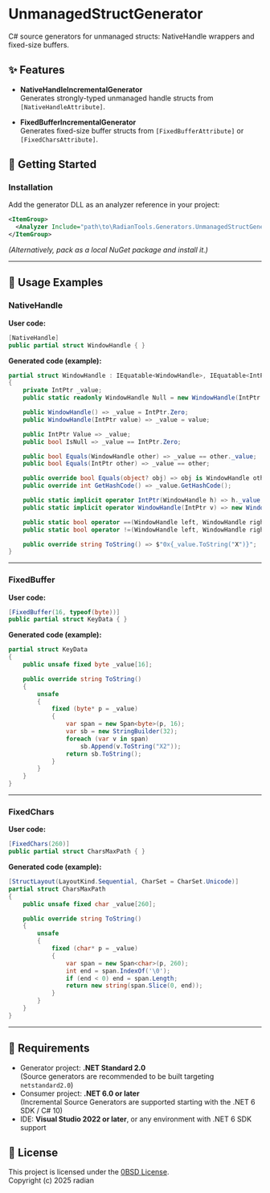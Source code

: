 # UnmanagedStructGenerator

C# source generators for unmanaged structs: NativeHandle wrappers and fixed-size buffers.

## ✨ Features
- **NativeHandleIncrementalGenerator**  
  Generates strongly-typed unmanaged handle structs from `[NativeHandleAttribute]`.

- **FixedBufferIncrementalGenerator**  
  Generates fixed-size buffer structs from `[FixedBufferAttribute]` or `[FixedCharsAttribute]`.

## 🚀 Getting Started

### Installation
Add the generator DLL as an analyzer reference in your project:

```xml
<ItemGroup>
  <Analyzer Include="path\to\RadianTools.Generators.UnmanagedStructGenerator.dll" />
</ItemGroup>
```

*(Alternatively, pack as a local NuGet package and install it.)*

---

## 📝 Usage Examples

### NativeHandle

**User code:**
```csharp
[NativeHandle]
public partial struct WindowHandle { }
```

**Generated code (example):**
```csharp
partial struct WindowHandle : IEquatable<WindowHandle>, IEquatable<IntPtr>
{
    private IntPtr _value;
    public static readonly WindowHandle Null = new WindowHandle(IntPtr.Zero);

    public WindowHandle() => _value = IntPtr.Zero;
    public WindowHandle(IntPtr value) => _value = value;

    public IntPtr Value => _value;
    public bool IsNull => _value == IntPtr.Zero;

    public bool Equals(WindowHandle other) => _value == other._value;
    public bool Equals(IntPtr other) => _value == other;

    public override bool Equals(object? obj) => obj is WindowHandle other && Equals(other);
    public override int GetHashCode() => _value.GetHashCode();

    public static implicit operator IntPtr(WindowHandle h) => h._value;
    public static implicit operator WindowHandle(IntPtr v) => new WindowHandle(v);

    public static bool operator ==(WindowHandle left, WindowHandle right) => left._value == right._value;
    public static bool operator !=(WindowHandle left, WindowHandle right) => left._value != right._value;

    public override string ToString() => $"0x{_value.ToString("X")}";
}
```

---

### FixedBuffer

**User code:**
```csharp
[FixedBuffer(16, typeof(byte))]
public partial struct KeyData { }
```

**Generated code (example):**
```csharp
partial struct KeyData
{
    public unsafe fixed byte _value[16];

    public override string ToString()
    {
        unsafe
        {
            fixed (byte* p = _value)
            {
                var span = new Span<byte>(p, 16);
                var sb = new StringBuilder(32);
                foreach (var v in span)
                    sb.Append(v.ToString("X2"));
                return sb.ToString();
            }
        }
    }
}
```

---

### FixedChars

**User code:**
```csharp
[FixedChars(260)]
public partial struct CharsMaxPath { }
```

**Generated code (example):**
```csharp
[StructLayout(LayoutKind.Sequential, CharSet = CharSet.Unicode)]
partial struct CharsMaxPath
{
    public unsafe fixed char _value[260];

    public override string ToString()
    {
        unsafe
        {
            fixed (char* p = _value)
            {
                var span = new Span<char>(p, 260);
                int end = span.IndexOf('\0');
                if (end < 0) end = span.Length;
                return new string(span.Slice(0, end));
            }
        }
    }
}
```

---

## 🧪 Requirements
- Generator project: **.NET Standard 2.0**  
  (Source generators are recommended to be built targeting `netstandard2.0`)
- Consumer project: **.NET 6.0 or later**  
  (Incremental Source Generators are supported starting with the .NET 6 SDK / C# 10)
- IDE: **Visual Studio 2022 or later**, or any environment with .NET 6 SDK support

## 📄 License
This project is licensed under the [0BSD License](LICENSE).  
Copyright (c) 2025 radian
